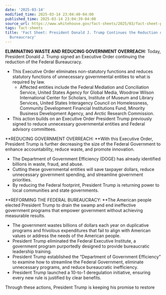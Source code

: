 ```yaml
---
date: '2025-03-14'
modified_time: 2025-03-14 23:04:40-04:00
published_time: 2025-03-14 23:04:39-04:00
source_url: https://www.whitehouse.gov/fact-sheets/2025/03/fact-sheet-president-donald-j-trump-continues-the-reduction-of-the-federal-bureaucracy/
tags: fact-sheets
title: 'Fact Sheet: President Donald J. Trump Continues the Reduction of the Federal
  Bureaucracy'
---
```

 
**ELIMINATING WASTE AND REDUCING GOVERNMENT OVERREACH:** Today,
President Donald J. Trump signed an Executive Order continuing the
reduction of the Federal Bureaucracy.

-   This Executive Order eliminates non-statutory functions and reduces
    statutory functions of unnecessary governmental entities to what is
    required by law.
    -   Affected entities include the Federal Mediation and Conciliation
        Service, United States Agency for Global Media, Woodrow Wilson
        International Center for Scholars, Institute of Museum and
        Library Services, United States Interagency Council on
        Homelessness, Community Development Financial Institutions Fund,
        Minority Business Development Agency, and Arctic Research
        Commission.
-   This action builds on an Executive Order President Trump previously
    signed to reduce unnecessary governmental entities and Federal
    advisory committees.

**REDUCING GOVERNMENT OVERREACH: **With this Executive Order, President
Trump is further decreasing the size of the Federal Government to
enhance accountability, reduce waste, and promote innovation.

-   The Department of Government Efficiency (DOGE) has already
    identified billions in waste, fraud, and abuse.
-   Cutting these governmental entities will save taxpayer dollars,
    reduce unnecessary government spending, and streamline government
    priorities.
-   By reducing the Federal footprint, President Trump is returning
    power to local communities and state governments.

**REFORMING THE FEDERAL BUREAUCRACY: **The American people elected
President Trump to drain the swamp and end ineffective government
programs that empower government without achieving measurable results.

-   The government wastes billions of dollars each year on duplicative
    programs and frivolous expenditures that fail to align with American
    values or address the needs of the American people.
-   President Trump eliminated the Federal Executive Institute, a
    government program purportedly designed to provide bureaucratic
    leadership training.  
-   President Trump established the “Department of Government
    Efficiency” to examine how to streamline the Federal Government,
    eliminate unnecessary programs, and reduce bureaucratic
    inefficiency.
-   President Trump launched a 10-to-1 deregulation initiative, ensuring
    every new rule is justified by clear benefits.

Through these actions, President Trump is keeping his promise to restore
